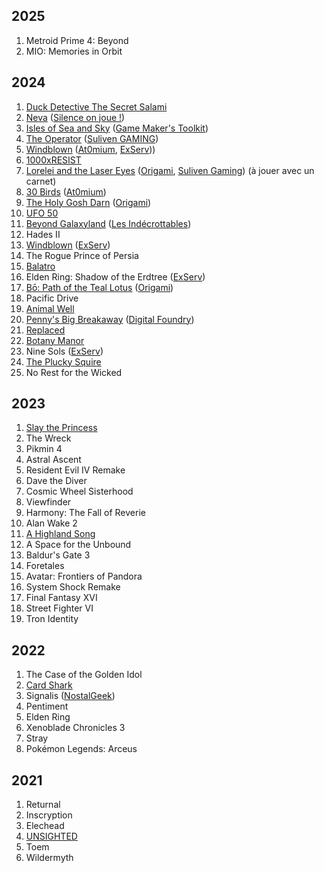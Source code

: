 ## 2025

1. Metroid Prime 4: Beyond
1. MIO: Memories in Orbit

## 2024

1. [Duck Detective The Secret Salami](https://store.steampowered.com/app/2637990/Duck_Detective_The_Secret_Salami/)
1. [Neva](https://store.steampowered.com/app/2420660/Neva/) ([Silence on joue !](https://open.spotify.com/episode/4eY4JKja2Y3GOIVl0LZGIf?si=16Awnj6lQTuXfcjhCL_P0Q&t=1691&pi=AYBUgfyeQBm0Q))
1. [Isles of Sea and Sky](https://store.steampowered.com/app/1233070/Isles_of_Sea_and_Sky/) ([Game Maker's Toolkit](https://youtu.be/VD9TX9qGQOo))
1. [The Operator](https://store.steampowered.com/app/1771980/The_Operator/) ([Suliven GAMING](https://www.youtube.com/live/Z8wxMxM0fBY?si=bGFklJfGjNM1qMCs&t=4539))
1. [Windblown](https://store.steampowered.com/app/1911610/Windblown/) ([At0mium](https://youtu.be/HfLUnWXRmig), [ExServ](https://www.youtube.com/watch?v=0-L3Eg6ukFE)))
1. [1000xRESIST](https://store.steampowered.com/app/1675830/1000xRESIST/)
1. [Lorelei and the Laser Eyes](https://store.steampowered.com/app/2008920/Lorelei_and_the_Laser_Eyes/) ([Origami](https://youtu.be/rDus14qFMSA?t=4727), [Suliven Gaming](https://www.youtube.com/live/LAi4mvWGGZg?t=4987)) (à jouer avec un carnet)
1. [30 Birds](https://store.steampowered.com/app/1708770/30_Birds/) ([At0mium](https://youtu.be/0Q6dDfh8o8o?))
1. [The Holy Gosh Darn](https://store.steampowered.com/app/1466230/The_Holy_Gosh_Darn/) ([Origami](https://www.youtube.com/watch?v=ugX5Xy0kAV0&t=859s))
1. [UFO 50](https://store.steampowered.com/app/1147860/UFO_50/)
1. [Beyond Galaxyland](https://store.steampowered.com/app/1543710/Beyond_Galaxyland/) ([Les Indécrottables](https://www.youtube.com/live/RMACHv3ROwU?si=trNr-bnoIL52iRQX&t=6682))
1. Hades II
1. [Windblown](https://store.steampowered.com/app/1911610/Windblown/) ([ExServ](https://youtu.be/0-L3Eg6ukFE))
1. The Rogue Prince of Persia
1. [Balatro](https://store.steampowered.com/app/2379780/Balatro/)
1. Elden Ring: Shadow of the Erdtree ([ExServ](https://www.youtube.com/watch?v=EUTmBVs6lmU))
1. [Bō: Path of the Teal Lotus](https://store.steampowered.com/app/1614440/B_Path_of_the_Teal_Lotus/) ([Origami](https://www.youtube.com/watch?v=Oa_jXKhVHL4))
1. Pacific Drive
1. [Animal Well](https://store.steampowered.com/app/813230/ANIMAL_WELL/)
1. [Penny's Big Breakaway](https://store.steampowered.com/app/1955230/Pennys_Big_Breakaway/) ([Digital Foundry](https://www.youtube.com/watch?v=qdNPlk121lk))
1. [Replaced](https://store.steampowered.com/app/1663850/REPLACED/)
1. [Botany Manor](https://store.steampowered.com/app/1425350/Botany_Manor/)
1. Nine Sols ([ExServ](https://youtu.be/1UysLhMsSTc))
1. [The Plucky Squire](https://en.wikipedia.org/wiki/The_Plucky_Squire)
1. No Rest for the Wicked

## 2023

1. [Slay the Princess](https://store.steampowered.com/app/1989270/Slay_the_Princess__The_Pristine_Cut/)
1. The Wreck
1. Pikmin 4
1. Astral Ascent
1. Resident Evil IV Remake
1. Dave the Diver
1. Cosmic Wheel Sisterhood
1. Viewfinder
1. Harmony: The Fall of Reverie
1. Alan Wake 2
1. [A Highland Song](https://store.steampowered.com/app/1240060/A_Highland_Song/)
1. A Space for the Unbound
1. Baldur's Gate 3
1. Foretales
1. Avatar: Frontiers of Pandora
1. System Shock Remake
1. Final Fantasy XVI
1. Street Fighter VI
1. Tron Identity

## 2022

1. The Case of the Golden Idol
1. [Card Shark](https://store.steampowered.com/app/1371720/Card_Shark/)
1. Signalis ([NostalGeek](https://youtu.be/L02GgKKw18E?si=nbLAOVIpXwKQQRzj))
1. Pentiment
1. Elden Ring
1. Xenoblade Chronicles 3
1. Stray
1. Pokémon Legends: Arceus

## 2021

1. Returnal
1. Inscryption
1. Elechead
1. [UNSIGHTED](https://store.steampowered.com/app/1062110/UNSIGHTED/)
1. Toem
1. Wildermyth
